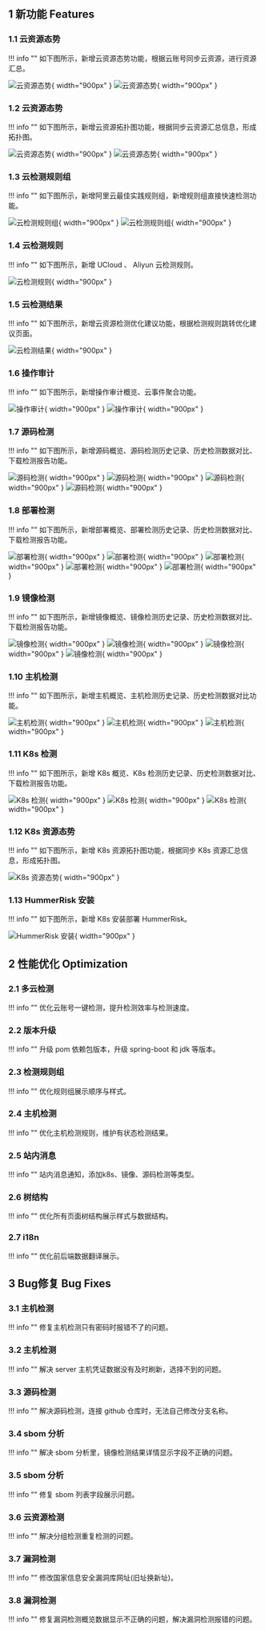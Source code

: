 ## 1 新功能 Features

### 1.1 云资源态势

!!! info ""
    如下图所示，新增云资源态势功能，根据云账号同步云资源，进行资源汇总。

![云资源态势](../img/release/0.4.0/cloud1.png){ width="900px" }
![云资源态势](../img/release/0.4.0/cloud2.png){ width="900px" }

### 1.2 云资源态势

!!! info ""
    如下图所示，新增云资源拓扑图功能，根据同步云资源汇总信息，形成拓扑图。

![云资源态势](../img/release/0.4.0/cloud3.png){ width="900px" }
![云资源态势](../img/release/0.4.0/cloud4.png){ width="900px" }

### 1.3 云检测规则组

!!! info ""
    如下图所示，新增阿里云最佳实践规则组，新增规则组直接快速检测功能。

![云检测规则组](../img/release/0.4.0/group.png){ width="900px" }
![云检测规则组](../img/release/0.4.0/group2.png){ width="900px" }

### 1.4 云检测规则

!!! info ""
    如下图所示，新增 UCloud 、 Aliyun 云检测规则。

![云检测规则](../img/release/0.4.0/rule.png){ width="900px" }

### 1.5 云检测结果

!!! info ""
    如下图所示，新增云资源检测优化建议功能，根据检测规则跳转优化建议页面。

![云检测结果](../img/release/0.4.0/resource.png){ width="900px" }

### 1.6 操作审计

!!! info ""
    如下图所示，新增操作审计概览、云事件聚合功能。

![操作审计](../img/release/0.4.0/event.png){ width="900px" }
![操作审计](../img/release/0.4.0/event2.png){ width="900px" }

### 1.7 源码检测

!!! info ""
    如下图所示，新增源码概览、源码检测历史记录、历史检测数据对比、下载检测报告功能。

![源码检测](../img/release/0.4.0/code.png){ width="900px" }
![源码检测](../img/release/0.4.0/code2.png){ width="900px" }
![源码检测](../img/release/0.4.0/code3.png){ width="900px" }
![源码检测](../img/release/0.4.0/code4.png){ width="900px" }

### 1.8 部署检测

!!! info ""
    如下图所示，新增部署概览、部署检测历史记录、历史检测数据对比、下载检测报告功能。

![部署检测](../img/release/0.4.0/config.png){ width="900px" }
![部署检测](../img/release/0.4.0/config2.png){ width="900px" }
![部署检测](../img/release/0.4.0/config3.png){ width="900px" }
![部署检测](../img/release/0.4.0/config4.png){ width="900px" }
![部署检测](../img/release/0.4.0/config5.png){ width="900px" }

### 1.9 镜像检测

!!! info ""
    如下图所示，新增镜像概览、镜像检测历史记录、历史检测数据对比、下载检测报告功能。

![镜像检测](../img/release/0.4.0/image.png){ width="900px" }
![镜像检测](../img/release/0.4.0/image2.png){ width="900px" }
![镜像检测](../img/release/0.4.0/image3.png){ width="900px" }
![镜像检测](../img/release/0.4.0/image4.png){ width="900px" }

### 1.10 主机检测

!!! info ""
    如下图所示，新增主机概览、主机检测历史记录、历史检测数据对比功能。

![主机检测](../img/release/0.4.0/server.png){ width="900px" }
![主机检测](../img/release/0.4.0/server2.png){ width="900px" }
![主机检测](../img/release/0.4.0/server3.png){ width="900px" }

### 1.11 K8s 检测

!!! info ""
    如下图所示，新增 K8s 概览、K8s 检测历史记录、历史检测数据对比、下载检测报告功能。

![K8s 检测](../img/release/0.4.0/k8s.png){ width="900px" }
![K8s 检测](../img/release/0.4.0/k8s2.png){ width="900px" }
![K8s 检测](../img/release/0.4.0/k8s3.png){ width="900px" }

### 1.12 K8s 资源态势

!!! info ""
    如下图所示，新增 K8s 资源拓扑图功能，根据同步 K8s 资源汇总信息，形成拓扑图。

![K8s 资源态势](../img/release/0.4.0/k8sto.png){ width="900px" }

### 1.13 HummerRisk 安装

!!! info ""
    如下图所示，新增 K8s 安装部署 HummerRisk。

![HummerRisk 安装](../img/release/0.4.0/install.png){ width="900px" }

## 2 性能优化 Optimization

### 2.1 多云检测

!!! info ""
    优化云账号一键检测，提升检测效率与检测速度。

### 2.2 版本升级

!!! info ""
    升级 pom 依赖包版本，升级 spring-boot 和 jdk 等版本。

### 2.3 检测规则组

!!! info ""
    优化规则组展示顺序与样式。

### 2.4 主机检测

!!! info ""
    优化主机检测规则，维护有状态检测结果。

### 2.5 站内消息

!!! info ""
    站内消息通知，添加k8s、镜像、源码检测等类型。

### 2.6 树结构

!!! info ""
    优化所有页面树结构展示样式与数据结构。

### 2.7 i18n

!!! info ""
    优化前后端数据翻译展示。

## 3 Bug修复 Bug Fixes

### 3.1 主机检测

!!! info ""
    修复主机检测只有密码时报错不了的问题。

### 3.2 主机检测

!!! info ""
    解决 server 主机凭证数据没有及时刷新，选择不到的问题。

### 3.3 源码检测

!!! info ""
    解决源码检测，连接 github 仓库时，无法自己修改分支名称。

### 3.4 sbom 分析

!!! info ""
    解决 sbom 分析里，镜像检测结果详情显示字段不正确的问题。

### 3.5 sbom 分析

!!! info ""
    修复 sbom 列表字段展示问题。

### 3.6 云资源检测

!!! info ""
    解决分组检测重复检测的问题。

### 3.7 漏洞检测

!!! info ""
    修改国家信息安全漏洞库网址(旧址换新址)。

### 3.8 漏洞检测

!!! info ""
    修复漏洞检测概览数据显示不正确的问题，解决漏洞检测报错的问题。
